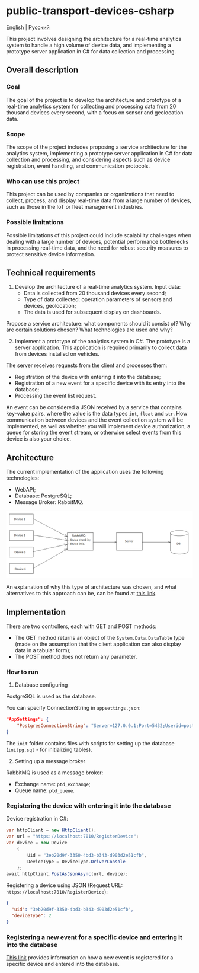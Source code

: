 # public-transport-devices-csharp

[English](README.md) | [Русский](README.ru.md)

This project involves designing the architecture for a real-time analytics system to handle a high volume of device data, and implementing a prototype server application in C# for data collection and processing.

## Overall description 

### Goal

The goal of the project is to develop the architecture and prototype of a real-time analytics system for collecting and processing data from 20 thousand devices every second, with a focus on sensor and geolocation data.

### Scope

The scope of the project includes proposing a service architecture for the analytics system, implementing a prototype server application in C# for data collection and processing, and considering aspects such as device registration, event handling, and communication protocols.

### Who can use this project

This project can be used by companies or organizations that need to collect, process, and display real-time data from a large number of devices, such as those in the IoT or fleet management industries.

### Possible limitations

Possible limitations of this project could include scalability challenges when dealing with a large number of devices, potential performance bottlenecks in processing real-time data, and the need for robust security measures to protect sensitive device information.

## Technical requirements

1. Develop the architecture of a real-time analytics system.
Input data:
     - Data is collected from 20 thousand devices every second;
     - Type of data collected: operation parameters of sensors and devices, geolocation;
     - The data is used for subsequent display on dashboards.

Propose a service architecture: what components should it consist of?
Why are certain solutions chosen?
What technologies are used and why?

2. Implement a prototype of the analytics system in C#.
The prototype is a server application.
This application is required primarily to collect data from devices installed on vehicles.

The server receives requests from the client and processes them:
- Registration of the device with entering it into the database;
- Registration of a new event for a specific device with its entry into the database;
- Processing the event list request.

An event can be considered a JSON received by a service that contains key-value pairs, where the value is the data types `int`, `float` and `str`.
How communication between devices and the event collection system will be implemented, as well as whether you will implement device authorization, a queue for storing the event stream, or otherwise select events from this device is also your choice.

## Architecture 

The current implementation of the application uses the following technologies:

- WebAPI;
- Database: PostgreSQL;
- Message Broker: RabbitMQ.

![MessageQueueArchitecture](docs/img/MessageQueueArchitecture.png)

An explanation of why this type of architecture was chosen, and what alternatives to this approach can be, can be found at [this link](docs/architecture.md).

## Implementation  

There are two controllers, each with GET and POST methods:
- The GET method returns an object of the `System.Data.DataTable` type (made on the assumption that the client application can also display data in a tabular form);
- The POST method does not return any parameter.

### How to run 

1. Database configuring

PostgreSQL is used as the database.

You can specify ConnectionString in `appsettings.json`:

```JSON
"AppSettings": {
    "PostgresConnectionString": "Server=127.0.0.1;Port=5432;Userid=postgres;Password=postgres;Database=postgres"
}
```

The `init` folder contains files with scripts for setting up the database (`initpg.sql` - for initializing tables).

2. Setting up a message broker

RabbitMQ is used as a message broker:

- Exchange name: `ptd_exchange`;
- Queue name: `ptd_queue`.

### Registering the device with entering it into the database

Device registration in C#:

```C#
var httpClient = new HttpClient(); 
var url = "https://localhost:7010/RegisterDevice"; 
var device = new Device 
    {
        Uid = "3eb20d9f-3350-4bd3-b343-d903d2e51cfb", 
        DeviceType = DeviceType.DriverConsole
    };
await httpClient.PostAsJsonAsync(url, device); 
```

Registering a device using JSON (Request URL: `https://localhost:7010/RegisterDevice`):

```JSON
{
  "uid": "3eb20d9f-3350-4bd3-b343-d903d2e51cfb",
  "deviceType": 2
}
```

### Registering a new event for a specific device and entering it into the database

[This link](docs/insertptdi.md) provides information on how a new event is registered for a specific device and entered into the database.
